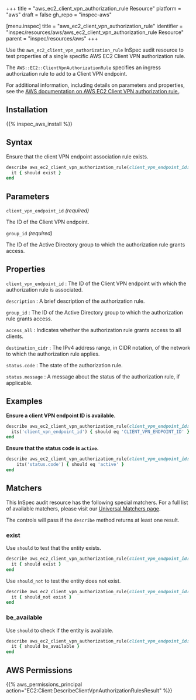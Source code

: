 +++
title = "aws_ec2_client_vpn_authorization_rule Resource"
platform = "aws"
draft = false
gh_repo = "inspec-aws"

[menu.inspec]
title = "aws_ec2_client_vpn_authorization_rule"
identifier = "inspec/resources/aws/aws_ec2_client_vpn_authorization_rule Resource"
parent = "inspec/resources/aws"
+++

Use the `aws_ec2_client_vpn_authorization_rule` InSpec audit resource to test properties of a single specific AWS EC2 Client VPN authorization rule.

The `AWS::EC2::ClientVpnAuthorizationRule` specifies an ingress authorization rule to add to a Client VPN endpoint.

For additional information, including details on parameters and properties, see the [AWS documentation on AWS EC2 Client VPN authorization rule.](https://docs.aws.amazon.com/AWSCloudFormation/latest/UserGuide/aws-resource-ec2-clientvpnauthorizationrule.html).

## Installation

{{% inspec_aws_install %}}

## Syntax

Ensure that the client VPN endpoint association rule exists.

```ruby
describe aws_ec2_client_vpn_authorization_rule(client_vpn_endpoint_id: "CLIENT_VPN_ENDPOINT_ID", group_id: "GROUP_ID") do
  it { should exist }
end
```

## Parameters

`client_vpn_endpoint_id` _(required)_

The ID of the Client VPN endpoint.

`group_id` _(required)_

The ID of the Active Directory group to which the authorization rule grants access.

## Properties

`client_vpn_endpoint_id`
: The ID of the Client VPN endpoint with which the authorization rule is associated.

`description`
: A brief description of the authorization rule.

`group_id`
: The ID of the Active Directory group to which the authorization rule grants access.

`access_all`
: Indicates whether the authorization rule grants access to all clients.

`destination_cidr`
: The IPv4 address range, in CIDR notation, of the network to which the authorization rule applies.

`status.code`
: The state of the authorization rule.

`status.message`
: A message about the status of the authorization rule, if applicable.

## Examples

**Ensure a client VPN endpoint ID is available.**

```ruby
describe aws_ec2_client_vpn_authorization_rule(client_vpn_endpoint_id: "CLIENT_VPN_ENDPOINT_ID", group_id: "GROUP_ID") do
  its('client_vpn_endpoint_id') { should eq 'CLIENT_VPN_ENDPOINT_ID' }
end
```

**Ensure that the status code is `active`.**

```ruby
describe aws_ec2_client_vpn_authorization_rule(client_vpn_endpoint_id: "CLIENT_VPN_ENDPOINT_ID", group_id: "GROUP_ID") do
    its('status.code') { should eq 'active' }
end
```

## Matchers

This InSpec audit resource has the following special matchers. For a full list of available matchers, please visit our [Universal Matchers page](https://www.inspec.io/docs/reference/matchers/).

The controls will pass if the `describe` method returns at least one result.

### exist

Use `should` to test that the entity exists.

```ruby
describe aws_ec2_client_vpn_authorization_rule(client_vpn_endpoint_id: "CLIENT_VPN_ENDPOINT_ID", group_id: "GROUP_ID") do
  it { should exist }
end
```

Use `should_not` to test the entity does not exist.

```ruby
describe aws_ec2_client_vpn_authorization_rule(client_vpn_endpoint_id: "CLIENT_VPN_ENDPOINT_ID", group_id: "GROUP_ID") do
  it { should_not exist }
end
```

### be_available

Use `should` to check if the entity is available.

```ruby
describe aws_ec2_client_vpn_authorization_rule(client_vpn_endpoint_id: "CLIENT_VPN_ENDPOINT_ID", group_id: "GROUP_ID") do
  it { should be_available }
end
```

## AWS Permissions

{{% aws_permissions_principal action="EC2:Client:DescribeClientVpnAuthorizationRulesResult" %}}
